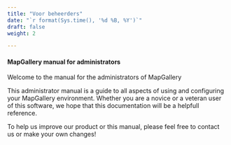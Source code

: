 ```yaml
---
title: "Voor beheerders"
date: "`r format(Sys.time(), '%d %B, %Y')`"
draft: false
weight: 2

---
```


#### MapGallery manual for administrators
Welcome to the manual for the administrators of MapGallery

This administrator manual is a guide to all aspects of using and configuring your MapGallery environment.
Whether you are a novice or a veteran user of this software, we hope that this documentation will be a helpfull reference.

To help us improve our product or this manual, please feel free to contact us or make your own changes!
